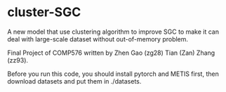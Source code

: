 # cluster-SGC
A new model that use clustering algorithm to improve SGC to make it can deal with large-scale dataset without out-of-memory problem.

Final Project of COMP576 written by Zhen Gao (zg28) Tian (Zan) Zhang (zz93).

Before you run this code, you should install pytorch and METIS first, then download datasets and put them in ./datasets.
